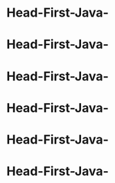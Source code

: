 # Head-First-Java-
# Head-First-Java-
# Head-First-Java-
# Head-First-Java-
# Head-First-Java-
# Head-First-Java-
